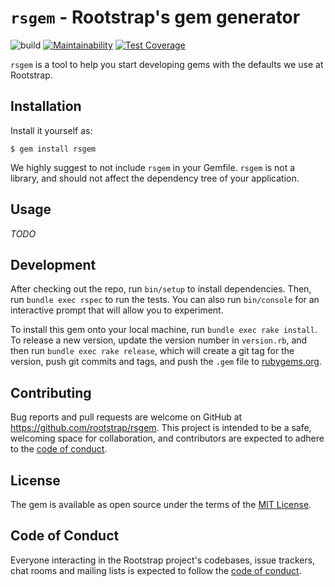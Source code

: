 # `rsgem` - Rootstrap's gem generator

![build](https://github.com/rootstrap/rsgem/workflows/build/badge.svg)
[![Maintainability](https://api.codeclimate.com/v1/badges/c22da1693543a6eac7e9/maintainability)](https://codeclimate.com/github/rootstrap/rsgem/maintainability)
[![Test Coverage](https://api.codeclimate.com/v1/badges/c22da1693543a6eac7e9/test_coverage)](https://codeclimate.com/github/rootstrap/rsgem/test_coverage)

`rsgem` is a tool to help you start developing gems with the defaults we use at Rootstrap.

## Installation

Install it yourself as:

    $ gem install rsgem

We highly suggest to not include `rsgem` in your Gemfile.
`rsgem` is not a library, and should not affect the dependency tree of your application.

## Usage

_TODO_

## Development

After checking out the repo, run `bin/setup` to install dependencies. Then, run `bundle exec rspec` to run the tests. You can also run `bin/console` for an interactive prompt that will allow you to experiment.

To install this gem onto your local machine, run `bundle exec rake install`. To release a new version, update the version number in `version.rb`, and then run `bundle exec rake release`, which will create a git tag for the version, push git commits and tags, and push the `.gem` file to [rubygems.org](https://rubygems.org).

## Contributing

Bug reports and pull requests are welcome on GitHub at https://github.com/rootstrap/rsgem. This project is intended to be a safe, welcoming space for collaboration, and contributors are expected to adhere to the [code of conduct](https://github.com/rootstrap/rsgem/blob/master/CODE_OF_CONDUCT.md).


## License

The gem is available as open source under the terms of the [MIT License](https://opensource.org/licenses/MIT).

## Code of Conduct

Everyone interacting in the Rootstrap project's codebases, issue trackers, chat rooms and mailing lists is expected to follow the [code of conduct](https://github.com/rootstrap/rsgem/blob/master/CODE_OF_CONDUCT.md).

